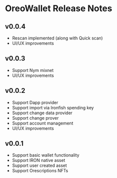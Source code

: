 # OreoWallet Release Notes

## v0.0.4

- Rescan implemented (along with Quick scan)
- UI/UX improvements

## v0.0.3

- Support Nym mixnet
- UI/UX improvements

## v0.0.2

- Support Dapp provider
- Support import via Ironfish spending key
- Support change data provider
- Support change prover
- Support account management
- UI/UX improvements

## v0.0.1

- Support basic wallet functionality
- Support IRON native asset
- Support user created asset
- Support Orescriptions NFTs